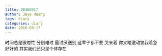 ```yaml
---
title: 20160917
author: Jaye Huang
tags: diary
categories: diary
date: 2016-09-17
---
```


时间总是很匆忙
分别难过
最讨厌送别
这辈子都不要
哭来着
你又瞎激动害我着急
好好的
其实我们还只是个体存在
